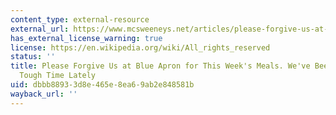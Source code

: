 ```yaml
---
content_type: external-resource
external_url: https://www.mcsweeneys.net/articles/please-forgive-us-at-blue-apron-for-this-weeks-meals-weve-been-having-a-tough-time-lately
has_external_license_warning: true
license: https://en.wikipedia.org/wiki/All_rights_reserved
status: ''
title: Please Forgive Us at Blue Apron for This Week's Meals. We've Been Having a
  Tough Time Lately
uid: dbbb8893-3d8e-465e-8ea6-9ab2e848581b
wayback_url: ''
---
```

